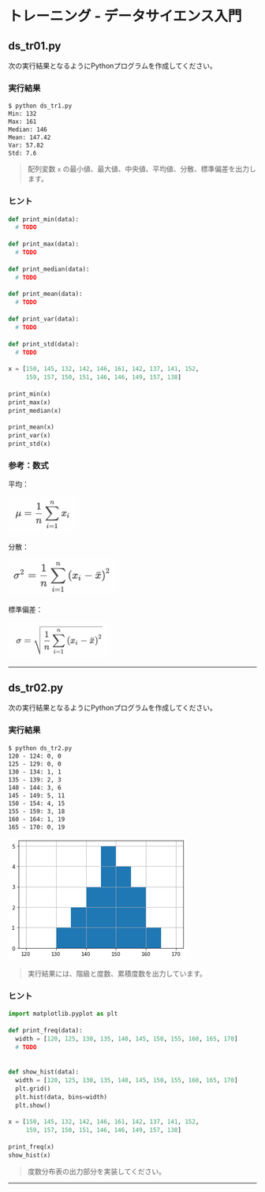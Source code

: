 # トレーニング - データサイエンス入門

## ds_tr01.py

次の実行結果となるようにPythonプログラムを作成してください。

### 実行結果

``` text
$ python ds_tr1.py
Min: 132
Max: 161
Median: 146
Mean: 147.42
Var: 57.82
Std: 7.6
```

> 配列変数 `x` の最小値、最大値、中央値、平均値、分散、標準偏差を出力します。

### ヒント

``` python
def print_min(data):
  # TODO

def print_max(data):
  # TODO

def print_median(data):
  # TODO

def print_mean(data):
  # TODO

def print_var(data):
  # TODO

def print_std(data):
  # TODO

x = [150, 145, 132, 142, 146, 161, 142, 137, 141, 152, 
     159, 157, 150, 151, 146, 146, 149, 157, 138]

print_min(x)
print_max(x)
print_median(x)

print_mean(x)
print_var(x)
print_std(x)
```

### 参考：数式

平均：

<img src="img/00/05.png" width="140px">

分散：

<img src="img/00/06.png" width="220px">

標準偏差：

<img src="img/00/07.png" width="204px">

---

## ds_tr02.py

次の実行結果となるようにPythonプログラムを作成してください。

### 実行結果

``` text
$ python ds_tr2.py
120 - 124: 0, 0
125 - 129: 0, 0
130 - 134: 1, 1
135 - 139: 2, 3
140 - 144: 3, 6
145 - 149: 5, 11
150 - 154: 4, 15
155 - 159: 3, 18
160 - 164: 1, 19
165 - 170: 0, 19
```

![](img/00/01.png)

> 実行結果には、階級と度数、累積度数を出力しています。

### ヒント

``` python
import matplotlib.pyplot as plt

def print_freq(data):
  width = [120, 125, 130, 135, 140, 145, 150, 155, 160, 165, 170]
  # TODO


def show_hist(data):
  width = [120, 125, 130, 135, 140, 145, 150, 155, 160, 165, 170]
  plt.grid()
  plt.hist(data, bins=width)
  plt.show()

x = [150, 145, 132, 142, 146, 161, 142, 137, 141, 152, 
     159, 157, 150, 151, 146, 146, 149, 157, 138]

print_freq(x)
show_hist(x)
```

> 度数分布表の出力部分を実装してください。

---

